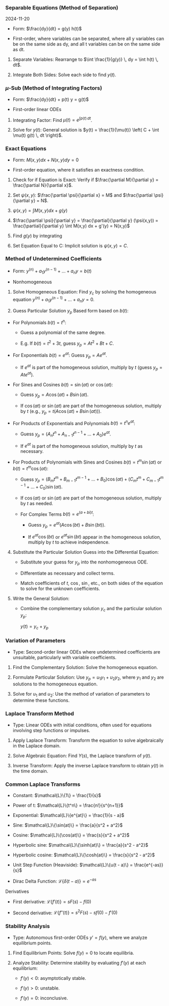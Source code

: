 ### Separable Equations (Method of Separation)
2024-11-20

- Form: $\frac{dy}{dt} = g(y) h(t)$

- First-order, where variables can be separated, where all y variables can be on the same side as dy, and all t variables can be on the same side as dt.



1. Separate Variables: Rearrange to $\int \frac{1}{g(y)} \, dy = \int h(t) \, dt$.

2. Integrate Both Sides: Solve each side to find $y(t)$.



### $\mu$-Sub (Method of Integrating Factors)

- Form: $\frac{dy}{dt} + p(t) y = g(t)$

- First-order linear ODEs



1. Integrating Factor: Find $\mu(t) = e^{\int p(t) \, dt}$.

2. Solve for $y(t)$: General solution is $y(t) = \frac{1}{\mu(t)} \left( C + \int \mu(t) g(t) \, dt \right)$.



### Exact Equations

- Form: $M(x, y) dx + N(x, y) dy = 0$

- First-order equation, where it satisfies an exactness condition.



1. Check for if Equation is Exact: Verify if $\frac{\partial M}{\partial y} = \frac{\partial N}{\partial x}$.

2. Set $\psi(x, y)$: $\frac{\partial \psi}{\partial x} = M$ and $\frac{\partial \psi}{\partial y} = N$.

3. $\psi(x,y) = \int M(x,y) dx + g(y)$

4. $\frac{\partial \psi}{\partial y} = \frac{\partial}{\partial y} (\psi(x,y)) = \frac{\partial}{\partial y} \int M(x,y) dx + g'(y) = N(x,y)$

5. Find $g(y)$ by integrating

6. Set Equation Equal to C: Implicit solution is $\psi(x, y) = C$.



### Method of Undetermined Coefficients

- Form:  $y^{(n)}+a_1 y^{(n-1)}+ \dots + a_n y = b(t)$

- Nonhomogeneous



1. Solve Homogeneous Equation: Find $y_c$ by solving the homogeneous equation $y^{(n)} + a_1 y^{(n-1)} + \dots + a_n y = 0$.



2. Guess Particular Solution $y_p$ Based form based on $b(t)$:

- For Polynomials $b(t) = t^n$:

   - Guess a polynomial of the same degree. 

   - E.g. If $b(t) = t^2 + 3t$, guess $y_p = At^2 + Bt + C$.

- For Exponentials $b(t) = e^{at}$: Guess $y_p = Ae^{at}$.

   - If $e^{at}$ is part of the homogeneous solution, multiply by $t$ (guess $y_p = Ate^{at}$).

- For Sines and Cosines $b(t) = \sin(at)$ or $\cos(at)$:

     - Guess $y_p = A\cos(at) + B\sin(at)$.

     - If $\cos(at)$ or $\sin(at)$ are part of the homogeneous solution, multiply by $t$ (e.g., $y_p = t(A\cos(at) + B\sin(at))$).



- For Products of Exponentials and Polynomials $b(t) = t^n e^{at}$:

     - Guess $y_p = (A_n t^n + A_{n-1} t^{n-1} + \dots + A_0)e^{at}$.

     - If $e^{at}$ is part of the homogeneous solution, multiply by $t$ as necessary.



- For Products of Polynomials with Sines and Cosines $b(t) = t^m \sin(at)$ or $b(t) = t^m \cos(at)$:

     - Guess $y_p = (B_m t^m + B_{m-1} t^{m-1} + \dots + B_0)\cos(at) + (C_m t^m + C_{m-1} t^{m-1} + \dots + C_0)\sin(at)$.

     - If $\cos(at)$ or $\sin(at)$ are part of the homogeneous solution, multiply by $t$ as needed.



   - For Complex Terms $b(t) = e^{(a+bi)t}$:

     - Guess $y_p = e^{at}(A\cos(bt) + B\sin(bt))$.

     - If $e^{at}\cos(bt)$ or $e^{at}\sin(bt)$ appear in the homogeneous solution, multiply by $t$ to achieve independence.



4. Substitute the Particular Solution Guess into the Differential Equation:

   - Substitute your guess for $y_p$ into the nonhomogeneous ODE.

   - Differentiate as necessary and collect terms.

   - Match coefficients of $t$, $\cos$, $\sin$, etc., on both sides of the equation to solve for the unknown coefficients.



5. Write the General Solution:

   - Combine the complementary solution $y_c$ and the particular solution $y_p$: 

     $y(t) = y_c + y_p$



### Variation of Parameters

- Type: Second-order linear ODEs where undetermined coefficients are unsuitable, particularly with variable coefficients.



1. Find the Complementary Solution: Solve the homogeneous equation.

2. Formulate Particular Solution: Use $y_p = u_1 y_1 + u_2 y_2$, where $y_1$ and $y_2$ are solutions to the homogeneous equation.

3. Solve for $u_1$ and $u_2$: Use the method of variation of parameters to determine these functions.

### Laplace Transform Method

- Type: Linear ODEs with initial conditions, often used for equations involving step functions or impulses.



1. Apply Laplace Transform: Transform the equation to solve algebraically in the Laplace domain.

2. Solve Algebraic Equation: Find $Y(s)$, the Laplace transform of $y(t)$.

3. Inverse Transform: Apply the inverse Laplace transform to obtain $y(t)$ in the time domain.



### Common Laplace Transforms

- Constant: $\mathcal{L}\{1\} = \frac{1}{s}$



- Power of t: $\mathcal{L}\{t^n\} = \frac{n!}{s^{n+1}}$



- Exponential: $\mathcal{L}\{e^{at}\} = \frac{1}{s - a}$



- Sine: $\mathcal{L}\{\sin(at)\} = \frac{a}{s^2 + a^2}$



- Cosine: $\mathcal{L}\{\cos(at)\} = \frac{s}{s^2 + a^2}$



- Hyperbolic sine: $\mathcal{L}\{\sinh(at)\} = \frac{a}{s^2 - a^2}$



- Hyperbolic cosine: $\mathcal{L}\{\cosh(at)\} = \frac{s}{s^2 - a^2}$



- Unit Step Function (Heaviside): $\mathcal{L}\{u(t - a)\} = \frac{e^{-as}}{s}$



- Dirac Delta Function: $\mathcal{L}\{\delta(t - a)\} = e^{-as}$



Derivatives



- First derivative: $\mathcal{L}\{f'(t)\} = sF(s) - f(0)$



- Second derivative: $\mathcal{L}\{f''(t)\} = s^2 F(s) - s f(0) - f'(0)$

### Stability Analysis

- Type: Autonomous first-order ODEs $y' = f(y)$, where we analyze equilibrium points.



1. Find Equilibrium Points: Solve $f(y) = 0$ to locate equilibria.

2. Analyze Stability: Determine stability by evaluating $f'(y)$ at each equilibrium:

   - $f'(y) < 0$: asymptotically stable.

   - $f'(y) > 0$: unstable.

   - $f'(y) = 0$: inconclusive.